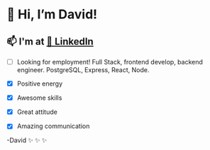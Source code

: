 # 👋 Hi, I’m David!

## 📫 I'm at [🎯 LinkedIn](https://linkedin.com/in/drchaney/)

- [ ] Looking for employment!  Full Stack, frontend develop, backend engineer.  PostgreSQL, Express, React, Node.
- [x] Positive energy
- [x] Awesome skills
- [x] Great attitude
- [x] Amazing communication



-David
✨
✨
✨

